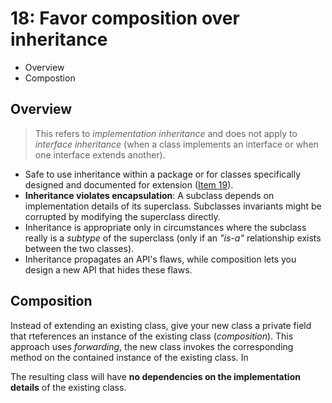 # 18: Favor composition over inheritance

* Overview
* Compostion

## Overview

> This refers to *implementation inheritance* and does not apply to *interface inheritance* (when a class implements an interface or when one interface extends another).

* Safe to use inheritance within a package or for classes specifically designed and documented for extension ([Item 19](../19)).
* **Inheritance violates encapsulation**: A subclass depends on implementation details of its superclass. Subclasses invariants might be corrupted by modifying the superclass directly.
* Inheritance is appropriate only in circumstances where the subclass really is a *subtype* of the superclass (only if an *"is-a"* relationship exists between the two classes).
* Inheritance propagates an API's flaws, while composition lets you design a new API that hides these flaws.

## Composition

Instead of extending an existing class, give your new class a private field that rteferences an instance of the existing class (*composition*). This approach uses *forwarding*, the new class invokes the corresponding method on the contained instance of the existing class. In

The resulting class will have **no dependencies on the implementation details** of the existing class.
